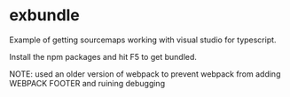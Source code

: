 # exbundle

Example of getting sourcemaps working with visual studio for typescript.

Install the npm packages and hit F5 to get bundled.

NOTE: used an older version of webpack to prevent webpack from adding WEBPACK FOOTER and ruining debugging
